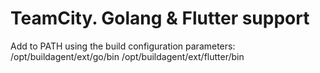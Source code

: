 # TeamCity. Golang & Flutter support

Add to PATH using the build configuration parameters:
    /opt/buildagent/ext/go/bin
    /opt/buildagent/ext/flutter/bin